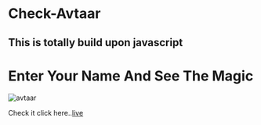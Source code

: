 # Check-Avtaar

## This is totally build upon javascript
# Enter Your Name And See The Magic

![avtaar](https://user-images.githubusercontent.com/59916393/94992832-3794a600-05aa-11eb-9082-c5011404f60e.JPG)







Check it click here..[live](https://ankit-developer143.github.io/Check-Avtaar/)


